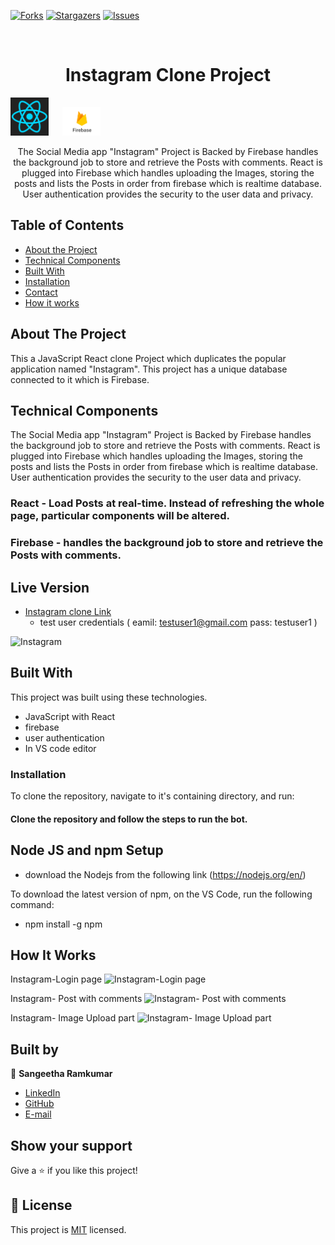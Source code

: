 <!-- [![Contributors][contributors-shield]][contributors-url] -->

[![Forks][forks-shield]][forks-url]
[![Stargazers][stars-shield]][stars-url]
[![Issues][issues-shield]][issues-url]

<!-- PROJECT LOGO -->
<br />
<p align="center">
  <!-- <a href="https://github.com/jaspreet-singh-sahota/Slack-bot">
    <img src="https://course_report_production.s3.amazonaws.com/rich/rich_files/rich_files/5726/s300/icon-white-on-murple-copy.png" alt="Logo" width="80" height="80">
  </a> -->

  <h1 align="center"> Instagram Clone Project</h1>
  <p align="center">
  
  <img width="61" alt="react" src="Images\React.png"> &emsp;
  <img width="61" alt="firebase" src="Images\firebase.png"> &emsp;
   </p>

  <p align="center">
    The Social Media app "Instagram" Project is Backed by Firebase handles the background job to store and retrieve the Posts with comments. React is plugged into Firebase which handles uploading the Images, storing the posts and lists the Posts in order from firebase which is realtime database. User authentication provides the security to the user data and privacy.    <br />
    </p>
</p>

<!-- TABLE OF CONTENTS -->

## Table of Contents

- [About the Project](#about-the-project)
- [Technical Components](#techincal-components)
- [Built With](#built-with)
- [Installation](#Installation)
- [Contact](#Authors)
- [How it works](#How-it-works)

<!-- ABOUT THE PROJECT -->

## About The Project

This a JavaScript React clone Project which duplicates the popular application named "Instagram". This project has a unique database connected to it which is Firebase.
<br />

## Technical Components
The Social Media app "Instagram" Project is Backed by Firebase handles the background job to store and retrieve the Posts with comments. React is plugged into Firebase which handles uploading the Images, storing the posts and lists the Posts in order from firebase which is realtime database. User authentication provides the security to the user data and privacy.

### React - Load Posts at real-time. Instead of refreshing the whole page, particular components will be altered.

### Firebase - handles the background job to store and retrieve the Posts with comments.

## Live Version


- [Instagram clone Link](https://instagram-clone2-39923.web.app/)
  - test user credentials ( eamil: testuser1@gmail.com pass: testuser1 )

![Instagram](https://user-images.githubusercontent.com/5237154/85111136-8b64c480-b231-11ea-929c-34d0ae9e04b8.png)

<!-- BUILD WITH -->

## Built With

This project was built using these technologies.

- JavaScript with React
- firebase
- user authentication
- In VS code editor 

### Installation

To clone the repository, navigate to it's containing directory, and run:

#### Clone the repository and follow the steps to run the bot.

## Node JS and npm Setup

- download the Nodejs from the following link (https://nodejs.org/en/)

To download the latest version of npm, on the VS Code, run the following command:

- npm install -g npm


<!-- HOW IT WORKS -->

## How It Works
 Instagram-Login page
![Instagram-Login page](https://github.com/sangeetha-ram/instagram-react-clone/blob/main/Images/Capture-%20login%20page.JPG)

Instagram- Post with comments
![Instagram- Post with comments](https://github.com/sangeetha-ram/instagram-react-clone/blob/main/Images/Capture-%20post%20with%20comments.JPG)

Instagram- Image Upload part
![Instagram- Image Upload part](https://github.com/sangeetha-ram/instagram-react-clone/blob/main/Images/Capture-Upload%20images.JPG)

## Built by

👤 **Sangeetha Ramkumar**

- [LinkedIn](https://www.linkedin.com/in/sangi-ammu-33a4041ab/)
- [GitHub](https://github.com/sangeetha-ram/)
- [E-mail](sangiammu1020@gmail.com)

<!-- ACKNOWLEDGEMENTS -->

## Show your support

Give a ⭐️ if you like this project!

<!-- MARKDOWN LINKS & IMAGES -->
<!-- https://www.markdownguide.org/basic-syntax/#reference-style-links -->

[contributors-shield]: https://img.shields.io/github.com/karthi07/review-articles/issues.svg?style=flat-square
[contributors-url]: https://github.com/karthi07/review-articles/issues/
[forks-shield]: https://img.shields.io/github/forks/karthi07/review-articles.svg?style=flat-square
[forks-url]: https://github.com/karthi07/review-articles/issues/network/members
[stars-shield]: https://img.shields.io/github/stars/karthi07/review-articles.svg?style=flat-square
[stars-url]: https://github.com/karthi07/review-articles/issues/stargazers
[issues-shield]: https://img.shields.io/github/issues/karthi07/review-articles.svg?style=flat-square
[issues-url]: https://github.com/karthi07/review-articles/issues

## 📝 License

This project is [MIT](https://opensource.org/licenses/MIT) licensed.
